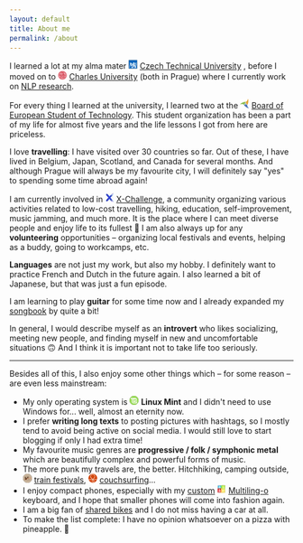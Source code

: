 ```yaml
---
layout: default
title: About me
permalink: /about
---
```




I learned a lot at my alma mater <img src="assets/icons/cvut.png" style="display: inline"> [Czech Technical University](https://cvut.cz/) , before I moved on to <img src="assets/icons/cuni.png" style="display: inline"> [Charles University](https://cuni.cz/) (both in Prague) where I currently work on [NLP research](/research).

For every thing I learned at the university, I learned two at the <img src="assets/icons/best.png" style="display: inline"> [Board of European Student of Technology](https://best.eu.org). This student organization has been a part of my life for almost five years and the life lessons I got from here are priceless. 

I love **travelling**: I have visited over 30 countries so far. Out of these, I have lived in Belgium, Japan, Scotland, and Canada for several months. And although Prague will always be my favourite city, I will definitely say "yes" to spending some time abroad again!

I am currently involved in <img src="assets/icons/x.jpg" style="display: inline"> [X-Challenge](https://x-challenge.cz/), a community organizing various activities related to low-cost travelling, hiking, education, self-improvement, music jamming, and much more. It is the place where I can meet diverse people and enjoy life to its fullest 🤗 I am also always up for any <i class="fa fa-people-arrows"></i> **volunteering** opportunities – organizing local festivals and events, helping as a buddy, going to workcamps, etc.

**Languages** are not just my work, but also my hobby. I definitely want to practice French and Dutch in the future again. I also learned a bit of Japanese, but that was just a fun episode.

I am learning to play <i class="fa fa-guitar"></i> **guitar** for some time now and I already expanded my [songbook](/projects) by quite a bit!

In general, I would describe myself as an **introvert** who likes socializing, meeting new people, and finding myself in new and uncomfortable situations 🙃 And I think it is important not to take life too seriously.

---

Besides all of this, I also enjoy some other things which – for some reason – are even less mainstream:

- My only operating system is <img src="assets/icons/mint.png" style="display: inline"> **Linux Mint** and I didn't need to use Windows for... well, almost an eternity now.
- I prefer <i class="fas fa-pen-nib"></i>  **writing long texts** to posting pictures with hashtags, so I mostly tend to avoid being active on social media. I would still love to start blogging if only I had extra time!
- My favourite music genres are <i class="fa fa-music"></i> **progressive / folk / symphonic metal** which are beautifully complex and powerful forms of music.
- The more punk my travels are, the better. Hitchhiking, camping outside, <img src="assets/icons/vlakfest.png" style="display: inline"> [train festivals](https://vlakfest.cz/), <img src="assets/icons/cs.png" style="display: inline"> [couchsurfing](https://www.couchsurfing.com/people/zdenek-kasner)...
- I enjoy compact phones, especially with my [custom](/assets/keyboard.png) <img src="assets/icons/multilingo.webp" style="display: inline"> [Multiling-o](https://play.google.com/store/apps/details?id=kl.ime.oh) keyboard, and I hope that smaller phones will come into fashion again.
- I am a big fan of <i class="fas fa-bicycle"></i> [shared bikes](https://www.nextbikeczech.com) and I do not miss having a car at all.
- To make the list complete: I have no opinion whatsoever on a pizza with pineapple. 🍕
